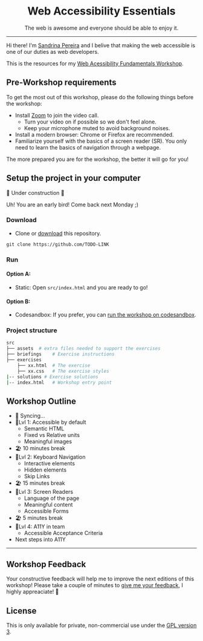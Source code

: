 <div align="center">
<h1>Web Accessibility Essentials</h1>
The web is awesome and everyone should be able to enjoy it.
</div>

---

Hi there! I'm [Sandrina Pereira](https://www.sandrina-p.net/) and I belive that making the web accessible is one of our duties as web developers.

This is the resources for my [Web Acessibility Fundamentals Workshop](https://www.sandrina-p.net/workshop-a11y-fundamentals/).

## Pre-Workshop requirements

To get the most out of this workshop, please do the following things before the workshop:

- Install [Zoom](https://zoom.us) to join the video call.
  - Turn your video on if possible so we don't feel alone.
  - Keep your microphone muted to avoid background noises.
- Install a modern browser: Chrome or Firefox are recommended.
- Familiarize yourself with the basics of a screen reader (SR). You only need to learn the basics of navigation through a webpage.

The more prepared you are for the workshop, the better it will go for you!

## Setup the project in your computer

🚧 Under construction 🚧

Uh! You are an early bird! Come back next Monday ;)

### Download

- Clone or [download](https://github.com/sandrina-p/a11y-fundamentals-ws/archive/master.zip) this repository.

```
git clone https://github.com/TODO-LINK
```

### Run

#### Option A:

- Static: Open `src/index.html` and you are ready to go!

#### Option B:

- Codesandbox: If you prefer, you can [run the workshop on codesandbox](#TODO-link).

### Project structure

```bash
src
├── assets  # extra files needed to support the exercises
├── briefings    # Exercise instructions
├── exercises
    ├── xx.html  # The exercise
    ├── xx.css   # The exercise styles
|-- solutions # Exercise solutions
|-- index.html   # Workshop entry point
```

## Workshop Outline

- 📡 Syncing...
- 🎯Lvl 1: Accessible by default
  - Semantic HTML
  - Fixed vs Relative units
  - Meaningful images
- 🏖 10 minutes break
- 🎯Lvl 2: Keyboard Navigation
  - Interactive elements
  - Hidden elements
  - Skip Links
- 🏖 15 minutes break
- 🎯Lvl 3: Screen Readers
  - Language of the page
  - Meaningful content
  - Accessible Forms
- 🏖 5 minutes break
- 🎯Lvl 4: A11Y in team
  - Accessible Acceptance Criteria
- Next steps into A11Y

---

## Workshop Feedback

Your constructive feedback will help me to improve the next editions of this workshop! Please take a couple of minutes to [give me your feedback](#TODO-LINK), I highly appreaciate! 🤗

## License

This is only available for private, non-commercial use under the [GPL version 3](http://www.gnu.org/licenses/gpl-3.0-standalone.html).
